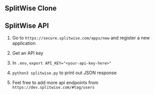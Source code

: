 ## SplitWise Clone
<Description>

## SplitWise API
1. Go to `https://secure.splitwise.com/apps/new` and register a new application

2. Get an API key

3. In `.env`, `export API_KEY="<your-api-key-here>"`

4. `python3 splitwise.py` to print out JSON response

5. Feel free to add more api endpoints from `https://dev.splitwise.com/#tag/users`